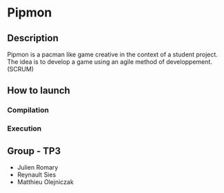 # Pipmon

## Description

Pipmon is a pacman like game creative in the context of a student project.
The idea is to develop a game using an agile method of developpement. (SCRUM)

## How to launch

### Compilation

### Execution



## Group - TP3

- Julien Romary
- Reynault Sies
- Matthieu Olejniczak
